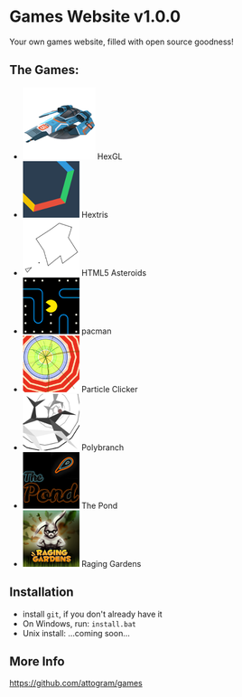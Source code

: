# Games Website v1.0.0

Your own games website,
filled with open source goodness!

## The Games:

* ![HexGL](logos/hexgl.png "HexGL") HexGL 
* ![Hextris](logos/hextris.png "Hextris") Hextris 
* ![HTML5 Asteroids](logos/html5-asteroids.png "HTML5 Asteroids") HTML5 Asteroids 
* ![pacman](logos/pacman.png "pacman") pacman 
* ![Particle Clicker](logos/particle-clicker.png "Particle Clicker") Particle Clicker 
* ![Polybranch](logos/polybranch.png "Polybranch") Polybranch 
* ![The Pond](logos/pond.png "The Pond") The Pond 
* ![Hextris](logos/raging-gardens.png "Raging Gardens") Raging Gardens 

## Installation

* install ``git``, if you don't already have it
* On Windows, run: `install.bat`
* Unix install: ...coming soon...

## More Info

<https://github.com/attogram/games>
